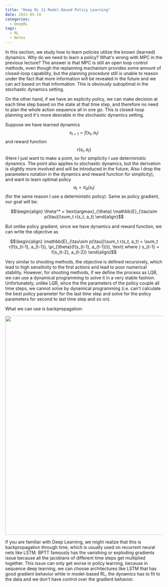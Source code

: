 ```yaml
---
title: "Deep RL 11 Model-Based Policy Learning"
date: 2021-05-10
categories:
  - DeepRL
tags:
  - RL
  - Notes
---
```

In this section, we study how to learn policies utilize the known (learned) dynamics. Why do we need to learn a policy? What's wrong with MPC in the previous lecture? The answer is that MPC is still an open loop control methods, even though the replanning machanism provides some amount of closed-loop capability, but the planning procedure still is unable to reason under the fact that more information will be revealed in the future and we can act based on that information. This is obviously suboptimal in the stochastic dynamics setting.

On the other hand, if we have an explicity policy, we can make decision at each time step based on the state at that time step, and therefore no need to plan the whole action sequence all in one go. This is closed-loop planning and it's more desirable in the stochastic dynamics setting.

Suppose we have learned dynamics $$s_{t+1} = f(s_t, a_t)$$ and reward function $$r(s_t, a_t)$$ (Here I just want to make a point, so for simplicity I use deterministic dynamics. The point also applies to stochastic dynamics, but the derivation is slightly more involved and will be introduced in the future; 
Also I drop the parameters notation in the dynamics and reward function for simplicity), and want to learn optimal policy $$a_t = \pi_{\theta}(s_t)$$ (for the same reason I use a deterministic policy). Same as policy gradient, our goal will be:

$$\begin{align}
\theta^* = \text{argmax}_{\theta} \mathbb{E}_{\tau\sim p(\tau)}\sum_t r(s_t, a_t)
\end{align}$$

But onlike policy gradient, since we have dynamics and reward function, we can write the objective as 

$$\begin{align}
\mathbb{E}_{\tau\sim p(\tau)}\sum_t r(s_t, a_t) = \sum_t r(f(s_{t-1}, a_{t-1}), \pi_{\theta}(f(s_{t-1}, a_{t-1}))), \text{ where } s_{t-1} = f(s_{t-2}, a_{t-2})
\end{align}$$

Very similar to shooting methods, the objective is defined recursively, which lead to high sensitivity to the first actions and lead to poor numerical stability. However, for shooting methods, if we define the process as LQR, we can use a dynamical programming to solve it in a very stable fashion. Unfortunately, unlike LQR, since the the parameters of the policy couple all time steps, we cannot solve by dynamical programming (i.e. can't calculate the best policy parameter for the last time step and solve for the policy parameters for second to last time step and so on).

What we can use is backpropagation:
<div align="center"><img src="../assets/images/285-11-bptt.png" width="700"></div>

If you are familiar with Deep Learning, we might realize that this is backpropagation through time, which is usually used on recurrent neural nets like LSTM. BPTT famously has the vanishing or exploding gradients issue because all the jacobians of different time steps get multiplied together. This issue can only get worse in policy learning, because in sequence deep learning, we can choose architectures like LSTM that has good gradient behavior while in model-based RL, the dynamics has to fit to the data and we don't have control over the gradient behavior.